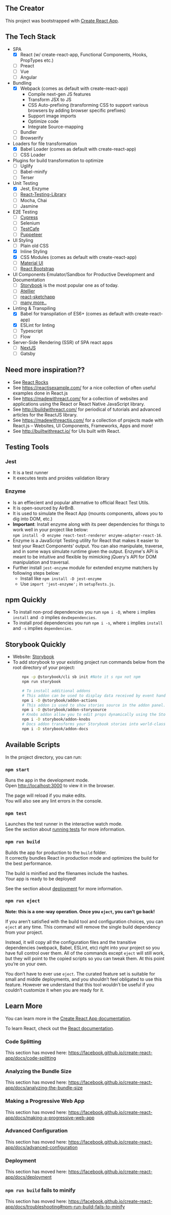 ## The Creator
This project was bootstrapped with [Create React App](https://github.com/facebook/create-react-app).


## The Tech Stack
- SPA
    - [x] React (w/ create-react-app, Functional Components, Hooks, PropTypes etc.)
    - [ ] Preact
    - [ ] Vue
    - [ ] Angular
- Bundling
    - [x] Webpack (comes as default with create-react-app)
        - Compile next-gen JS features
        - Transform JSX to JS
        - CSS Auto-prefixing (transforming CSS to support various browsers by adding browser specific prefixes)
        - Support image imports
        - Optimize code
        - Integrate Source-mapping
    - [ ] Bundler
    - [ ] Browserify
- Loaders for file transformation
    - [x] Babel Loader (comes as default with create-react-app)
    - [ ] CSS Loader
- Plugins for build transformation to optimize
    - [ ] Uglify
    - [ ] Babel-minify
    - [ ] Terser
- Unit Testing
    - [x] Jest, Enzyme
    - [ ] [React-Testing-Library](https://github.com/testing-library/react-testing-library)
    - [ ] Mocha, Chai
    - [ ] Jasmine
- E2E Testing
    - [ ] [Cypress](https://www.cypress.io/)
    - [ ] Selenium
    - [ ] [TestCafe](https://devexpress.github.io/testcafe/)
    - [ ] [Puppeteer](https://pptr.dev/)
- UI Styling
    - [ ] Plain old CSS
    - [x] Inline Styling
    - [x] CSS Modules (comes as default with create-react-app)
    - [ ] [Material UI](https://material-ui.com)
    - [ ] [React Bootstrap](https://react-bootstrap.github.io)
- UI Components Emulator/Sandbox for Productive Development and Documentation
    - [ ] [Storybook](https://storybook.js.org) is the most popular one as  of today.
    - [ ] [Atellier](http://scup.github.io/atellier/)
    - [ ] [react-sketchapp](https://stackshare.io/react-sketchapp)
    - [ ] [many more..](https://blog.logrocket.com/alternatives-to-react-storybook/)
- Linting & Transpiling
    - [x] Babel for transpilation of ES6+ (comes as default with create-react-app)
    - [x] ESLint for linting
    - [ ] Typescript
    - [ ] Flow
- Server-Side Rendering (SSR) of SPA react apps
    - [ ] [NextJS](https://nextjs.org/)
    - [ ] Gatsby
## Need more inspiration??
- See [React Rocks](https://react.rocks/)
- See https://reactjsexample.com/ for a nice collection of often useful examples done in React.js
- See https://madewithreact.com/ for a collection of websites and applications using the React or React Native JavaScript library.
- See http://buildwithreact.com/ for periodical of tutorials and advanced articles for the ReactJS library.
- See https://madewithreactjs.com/ for a collection of projects made with React.js – Websites, UI Components, Frameworks, Apps and more!
- See http://builtwithreact.io/ for UIs built with React.

## Testing Tools

### Jest
- It is a test runner
- It executes tests and proides validation library

### Enzyme
- Is an effiecient and popular alternative to official React Test Utils.
- It is open-sourced by AirBnB.
- It is used to simulate the React App (mounts components, allows you to dig into DOM, etc.)
- **Important**: Install enzyme along with its peer dependencies for things to work well in your project like below:<BR/>
    `npm install -D enzyme react-test-renderer enzyme-adapter-react-16`.
- Enzyme is a JavaScript Testing utility for React that makes it easier to test your React Components' output. You can also manipulate, traverse, and in some ways simulate runtime given the output. Enzyme's API is meant to be intuitive and flexible by mimicking jQuery's API for DOM manipulation and traversal.
- Further install `jest-enzyme` module for extended enzyme matchers by following steps below:
    - Install like `npm install -D jest-enzyme`
    - Use `import 'jest-enzyme';` in `setupTests.js`.

## npm Quickly
- To install non-prod dependencies you run `npm i -D`, where `i` implies `install` and `-D` implies `devDependencies`.
- To install prod dependencies you run `npm i -s`, where `i` implies `install` and `-s` implies `dependencies`.

## Storybook Quickly
- Website: [Storybook](https://storybook.js.org/addons/)
- To add storybook to your existing project run commands below from the root directory of your project:
    ```bash
        npx -p @storybook/cli sb init #Note it s npx not npm
        npm run storybook

        # To install additional addons
        # This addon can be used to display data received by event handlers
        npm i -D @storybook/addon-actions
        # This addon is used to show stories source in the addon panel.
        npm i -D @storybook/addon-storysource
        # Knobs addon allow you to edit props dynamically using the Storybook UI. You can also use Knobs as a dynamic variable inside stories in Storybook.
        npm i -D storybook/addon-knobs
        # Docs addon transforms your Storybook stories into world-class component documentation.
        npm i -D storybook/addon-docs
    ```

## Available Scripts

In the project directory, you can run:

### `npm start`

Runs the app in the development mode.<br />
Open [http://localhost:3000](http://localhost:3000) to view it in the browser.

The page will reload if you make edits.<br />
You will also see any lint errors in the console.

### `npm test`

Launches the test runner in the interactive watch mode.<br />
See the section about [running tests](https://facebook.github.io/create-react-app/docs/running-tests) for more information.

### `npm run build`

Builds the app for production to the `build` folder.<br />
It correctly bundles React in production mode and optimizes the build for the best performance.

The build is minified and the filenames include the hashes.<br />
Your app is ready to be deployed!

See the section about [deployment](https://facebook.github.io/create-react-app/docs/deployment) for more information.

### `npm run eject`

**Note: this is a one-way operation. Once you `eject`, you can’t go back!**

If you aren’t satisfied with the build tool and configuration choices, you can `eject` at any time. This command will remove the single build dependency from your project.

Instead, it will copy all the configuration files and the transitive dependencies (webpack, Babel, ESLint, etc) right into your project so you have full control over them. All of the commands except `eject` will still work, but they will point to the copied scripts so you can tweak them. At this point you’re on your own.

You don’t have to ever use `eject`. The curated feature set is suitable for small and middle deployments, and you shouldn’t feel obligated to use this feature. However we understand that this tool wouldn’t be useful if you couldn’t customize it when you are ready for it.

## Learn More

You can learn more in the [Create React App documentation](https://facebook.github.io/create-react-app/docs/getting-started).

To learn React, check out the [React documentation](https://reactjs.org/).

### Code Splitting

This section has moved here: https://facebook.github.io/create-react-app/docs/code-splitting

### Analyzing the Bundle Size

This section has moved here: https://facebook.github.io/create-react-app/docs/analyzing-the-bundle-size

### Making a Progressive Web App

This section has moved here: https://facebook.github.io/create-react-app/docs/making-a-progressive-web-app

### Advanced Configuration

This section has moved here: https://facebook.github.io/create-react-app/docs/advanced-configuration

### Deployment

This section has moved here: https://facebook.github.io/create-react-app/docs/deployment

### `npm run build` fails to minify

This section has moved here: https://facebook.github.io/create-react-app/docs/troubleshooting#npm-run-build-fails-to-minify
